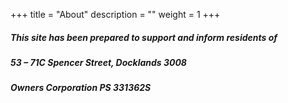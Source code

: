+++
title = "About"
description = ""
weight = 1
+++

##### This site has been prepared to support and inform residents of
##### 53 – 71C Spencer Street, Docklands 3008
##### Owners Corporation PS 331362S

